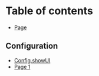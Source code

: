 # Table of contents

* [Page](README.md)

## Configuration

* [Config.showUI](configuration/config.showui.md)
* [Page 1](configuration/page-1.md)

